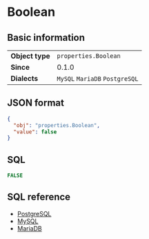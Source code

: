 # Boolean

## Basic information

|                 |                                |
|-----------------|--------------------------------|
| **Object type** | `properties.Boolean`           |
| **Since**       | 0.1.0                          |
| **Dialects**    | `MySQL` `MariaDB` `PostgreSQL` |

## JSON format

```json
{
  "obj": "properties.Boolean",
  "value": false
}
```

## SQL

```sql
FALSE
```

## SQL reference

- [PostgreSQL](https://www.postgresql.org/docs/current/datatype-boolean.html)
- [MySQL](https://dev.mysql.com/doc/refman/8.0/en/boolean-literals.html)
- [MariaDB](https://mariadb.com/kb/en/boolean/)

